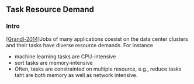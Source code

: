 ## Task Resource Demand

### Intro
[[Grandl-2014]](https://github.com/hxwang/GreenDC-Summary/blob/master/papers/GrandlAKRA14_multi-resource-packing.md)Jobs of many applications coexist on the data  center clusters and their tasks have diverse resource demands. For instance
  - machine learning tasks are CPU-intensive
  - sort tasks are memory-intensive
- Often, tasks are constrainted on multiple resource, e.g., reduce tasks taht are both memory as well as network intensive.
